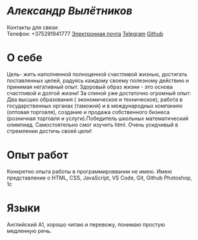 # *Александр Вылётников*
Контакты для связи:  
Телефон: +375291941777
[Электронная почта](vyliotnikov@mail.ru)
[Telegram](https://t.me/vyliotnikau)
[Github](https://github.com/AliaksandrVy/)

# О себе #
Цель- жить наполненной полноценной счастливой жизнью, достигать поставленных целей, радуясь каждому своему полезному действию и принимая негативный опыт. Здоровый образ жизни - это основа счастливой и долгой жизни!
За спиной уже достаточно огромный опыт: Два высших образования ( экономическое и техническое), работа в государственных органах (таможня) и в международных компаниях (оптовая торговля), создание и продажа собственного бизнеса (розничная торговля и услуги).Победитель школьных математический олимпиад. Самостоятельно смог изучить html. Очень усидчивый в стремлении достичь своей цели!
# Опыт работ #
Конкретно опыта работы в программироввании не имею.
Имею представление о HTML, CSS, JavaScript, VS Code, Git, Github
Photoshop, 1c
# Языки #
 Английский А1, хорошо читаю и перевожу, понимаю простую медленную речь.
